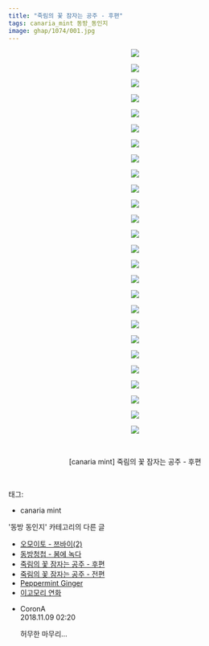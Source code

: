 ```yaml
---
title: "죽림의 꽃 잠자는 공주 - 후편"
tags: canaria_mint 동방_동인지
image: ghap/1074/001.jpg
---
```

<div class="article">
<p style="text-align: center; clear: none; float: none;"><img src="{{ site.nasurl }}/ghap/1074/001.jpg"/></p>
<p style="text-align: center; clear: none; float: none;"><img src="{{ site.nasurl }}/ghap/1074/002.jpg"/></p>
<p style="text-align: center; clear: none; float: none;"><img src="{{ site.nasurl }}/ghap/1074/003.jpg"/></p>
<p style="text-align: center; clear: none; float: none;"><img src="{{ site.nasurl }}/ghap/1074/004.jpg"/></p>
<p style="text-align: center; clear: none; float: none;"><img src="{{ site.nasurl }}/ghap/1074/005.jpg"/></p>
<p style="text-align: center; clear: none; float: none;"><img src="{{ site.nasurl }}/ghap/1074/006.jpg"/></p>
<p style="text-align: center; clear: none; float: none;"><img src="{{ site.nasurl }}/ghap/1074/007.jpg"/></p>
<p style="text-align: center; clear: none; float: none;"><img src="{{ site.nasurl }}/ghap/1074/008.jpg"/></p>
<p style="text-align: center; clear: none; float: none;"><img src="{{ site.nasurl }}/ghap/1074/009.jpg"/></p>
<p style="text-align: center; clear: none; float: none;"><img src="{{ site.nasurl }}/ghap/1074/010.jpg"/></p>
<p style="text-align: center; clear: none; float: none;"><img src="{{ site.nasurl }}/ghap/1074/011.jpg"/></p>
<p style="text-align: center; clear: none; float: none;"><img src="{{ site.nasurl }}/ghap/1074/012.jpg"/></p>
<p style="text-align: center; clear: none; float: none;"><img src="{{ site.nasurl }}/ghap/1074/013.jpg"/></p>
<p style="text-align: center; clear: none; float: none;"><img src="{{ site.nasurl }}/ghap/1074/014.jpg"/></p>
<p style="text-align: center; clear: none; float: none;"><img src="{{ site.nasurl }}/ghap/1074/015.jpg"/></p>
<p style="text-align: center; clear: none; float: none;"><img src="{{ site.nasurl }}/ghap/1074/016.jpg"/></p>
<p style="text-align: center; clear: none; float: none;"><img src="{{ site.nasurl }}/ghap/1074/017.jpg"/></p>
<p style="text-align: center; clear: none; float: none;"><img src="{{ site.nasurl }}/ghap/1074/018.jpg"/></p>
<p style="text-align: center; clear: none; float: none;"><img src="{{ site.nasurl }}/ghap/1074/019.jpg"/></p>
<p style="text-align: center; clear: none; float: none;"><img src="{{ site.nasurl }}/ghap/1074/020.jpg"/></p>
<p style="text-align: center; clear: none; float: none;"><img src="{{ site.nasurl }}/ghap/1074/021.jpg"/></p>
<p style="text-align: center; clear: none; float: none;"><img src="{{ site.nasurl }}/ghap/1074/022.jpg"/></p>
<p style="text-align: center; clear: none; float: none;"><img src="{{ site.nasurl }}/ghap/1074/023.jpg"/></p>
<p style="text-align: center; clear: none; float: none;"><img src="{{ site.nasurl }}/ghap/1074/024.jpg"/></p>
<p style="text-align: center; clear: none; float: none;"><img src="{{ site.nasurl }}/ghap/1074/025.jpg"/></p>
<p style="text-align: center; clear: none; float: none;"><img src="{{ site.nasurl }}/ghap/1074/026.jpg"/></p>
<p style="text-align: center; clear: none; float: none;"><br/></p>
<p style="text-align: center; clear: none; float: none;">[canaria mint] 죽림의 꽃 잠자는 공주 - 후편</p>
<p><br/></p>
</div><div class="tagTrail">
<p>태그: </p>
<ul>
<li>canaria mint</li>
</ul>
</div><div class="another">
<p>'동방 동인지' 카테고리의 다른 글</p>
<ul>
<li><a href="/2016-07-24-ghap_1076">오모이토 - 쯔바이(2)</a></li>
<li><a href="/2016-07-24-ghap_1075">동방청첩 - 봄에 녹다</a></li>
<li><a href="/2016-07-24-ghap_1074">죽림의 꽃 잠자는 공주 - 후편</a></li>
<li><a href="/2016-07-24-ghap_1073">죽림의 꽃 잠자는 공주 - 전편</a></li>
<li><a href="/2016-07-24-ghap_1072">Peppermint Ginger</a></li>
<li><a href="/2016-07-24-ghap_1071">이고모리 연화</a></li>
</ul>
</div><div class="cb_module cb_fluid">
<div class="cb_wrt cb_profile">
<div class="comment">
<ul>
<li class="cb_thumb_off" id="comment15370196">
<div class="cb_comment_area">
<div class="cb_info_area">
<div class="cb_section">
<span class="cb_nick_name">CoronA</span>
</div>
<div class="cb_section">
<span class="cb_date">2018.11.09 02:20 </span>
</div>
</div>
<div class="cb_dsc_comment">
<p class="cb_dsc">
											허무한 마무리...
										</p>
</div>
</div></li>
</ul>
</div>
</div><!-- commentList close -->
</div>
<br/>
<p id="refer"></p>
<br/>
